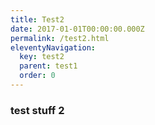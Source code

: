 ```yaml
---
title: Test2
date: 2017-01-01T00:00:00.000Z
permalink: /test2.html
eleventyNavigation:
  key: test2
  parent: test1
  order: 0
---
```

### test stuff 2
